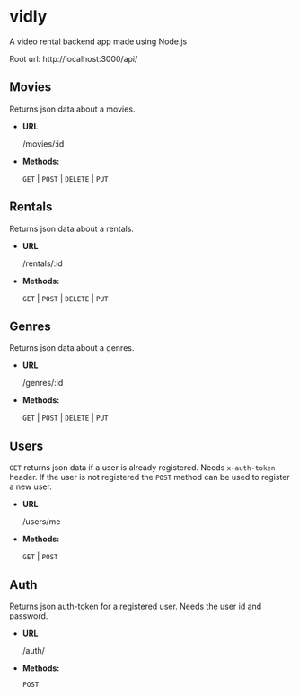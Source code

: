 # vidly
A video rental backend app made using Node.js

Root url: http://localhost:3000/api/

## Movies ##

Returns json data about a movies.

* **URL**

  /movies/:id

* **Methods:**

  `GET` | `POST` | `DELETE` | `PUT`

## Rentals ##

Returns json data about a rentals.

* **URL**

  /rentals/:id

* **Methods:**

  `GET` | `POST` | `DELETE` | `PUT`

## Genres ##

Returns json data about a genres.

* **URL**

  /genres/:id

* **Methods:**

  `GET` | `POST` | `DELETE` | `PUT`

## Users ##

`GET` returns json data if a user is already registered. Needs `x-auth-token` header. If the user is not registered the `POST` method can be used to register a new user.

* **URL**

  /users/me

* **Methods:**

  `GET` | `POST`

## Auth ##

Returns json auth-token for a registered user. Needs the user id and password.

* **URL**

  /auth/

* **Methods:**

  `POST`
